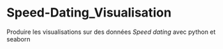 # Speed-Dating_Visualisation
Produire les visualisations sur des données *Speed dating* avec python et seaborn
